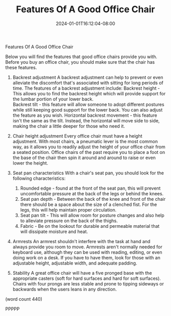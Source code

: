 ﻿---
title: "Features Of A Good Office Chair"
date: 2024-01-01T16:12:04-08:00
description: "Office Chairs Tips for Web Success"
featured_image: "/images/Office Chairs.jpg"
tags: ["Office Chairs"]
---

Features Of A Good Office Chair

Below you will find the features that good office
chairs provide you with.  Before you buy an office
chair, you should make sure that the chair has 
these features.

1.  Backrest adjustment
A backrest adjustment can help to prevent or even
alleviate the discomfort that's associated with 
sitting for long periods of time.  The features of
a backrest adjustment include:
	Backrest height - This allows you to find 
the backrest height which will provide support for
the lumbar portion of your lower back.  
	Backrest tilt - this feature will allow 
someone to adopt different postures while still 
keeping good support for the lower back.  You can
also adjust the feature as you wish.
	Horizontal backrest movement - this feature
isn't the same as the tilt.  Instead, the horizontal
will move side to side, making the chair a little 
deeper for those who need it.

2.  Chair height adjustment
Every office chair must have a height adjustment.  With
most chairs, a pneumatic lever is the most common 
way, as it allows you to readily adjust the height of
your office chair from a seated position.  Office 
chairs of the past require you to place a foot on 
the base of the chair then spin it around and around
to raise or even lower the height.

3.  Seat pan characteristics
With a chair's seat pan, you should look for the 
following characteristics:
	1.  Rounded edge - found at the front of the
seat pan, this will prevent uncomfortable pressure 
at the back of the legs or behind the knees.
	2.  Seat pan depth - Between the back of the 
knee and front of the chair there should be a space
about the size of a clenched fist.  For the legs, 
this will help maintain proper circulation.
	3.  Seat pan tilt - This will allow room for
posture changes and also help to alleviate pressure on
the back of the thighs.
	4.   Fabric - Be on the lookout for durable
and permeable material that will dissipate moisture
and heat.

4.  Armrests
An armrest shouldn't interfere with the task at hand
and always provide you room to move. Armrests aren't 
normally needed for keyboard use, although they can
be used with reading, editing, or even doing work on 
a desk.  If you have to have them, look for those with
an adjustable height, adjustable width, and adequate
padding.

5.  Stability 
A great office chair will have a five pronged base 
with the appropriate casters (soft for hard surfaces 
and hard for soft surfaces).  Chairs with four prongs
are less stable and prone to tipping sideways or 
backwards when the users leans in any direction.

(word count 440)

PPPPP
